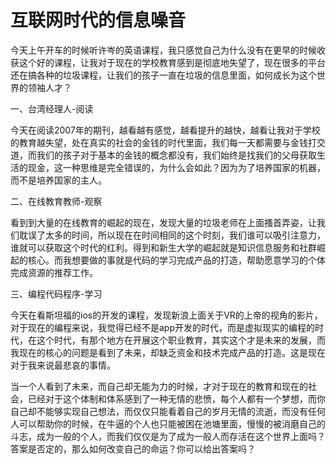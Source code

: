 # 互联网时代的信息噪音

今天上午开车的时候听许岑的英语课程，我只感觉自己为什么没有在更早的时候收获这个好的课程，让我对于现在的学校教育感到是彻底地失望了，现在很多的平台还在搞各种的垃圾课程，让我们的孩子一直在垃圾的信息里面，如何成长为这个世界的领袖人才？

一、台湾经理人-阅读

今天在阅读2007年的期刊，越看越有感觉，越看提升的越快，越看让我对于学校的教育越失望，处在真实的社会的金钱的时代里面，我们每一天都需要与金钱打交道，而我们的孩子对于基本的金钱的概念都没有，我们始终是找我们的父母获取生活的现金，这一种思维是完全错误的，为什么会如此？因为为了培养国家的机器，而不是培养国家的主人。

二、在线教育教师-观察

看到到大量的在线教育的崛起的现在，发现大量的垃圾老师在上面搔首弄姿，让我们耽误了太多的时间，所以现在在时间相同的这个时刻，我们谁可以吸引注意力，谁就可以获取这个时代的红利。得到和新生大学的崛起就是知识信息服务和社群崛起的核心。而我想要做的事就是代码的学习完成产品的打造，帮助愿意学习的个体完成资源的推荐工作。

三、编程代码程序-学习

今天在看斯坦福的ios的开发的课程，发现新浪上面关于VR的上帝的视角的影片，对于现在的编程来说，我觉得已经不是app开发的时代，而是虚拟现实的编程的时代，在这个时代，有那个地方在开展这个职业教育，其实这个才是未来的发展，而我现在的核心的问题是看到了未来，却缺乏资金和技术完成产品的打造。这是现在对于我来说最悲哀的事情。

当一个人看到了未来，而自己却无能为力的时候，才对于现在的教育和现在的社会，已经对于这个体制和体系感到了一种无情的悲愤，每个人都有一个梦想，而你自己却不能够实现自己想法，而仅仅只能看着自己的岁月无情的流逝，而没有任何人可以帮助你的时候，在牛逼的个人也只能被困在池塘里面，慢慢的被消磨自己的斗志，成为一般的个人，而我们仅仅是为了成为一般人而存活在这个世界上面吗？答案是否定的，那么如何改变自己的命运？你可以给出答案吗？
